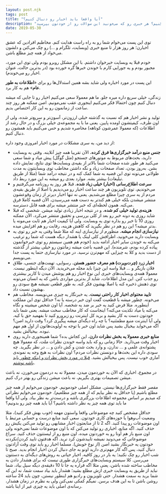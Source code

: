 ```yaml
---
layout: post.njk
tags: post
title: "آیا واقعا باید اخبار رو دنبال کنیم؟"
description: "اخبار رو به چه دلیلی دنبال می‌کنید؟ چقدر از این حجم به دردتون می‌خوره؟ قراره در موردشون کاری بکنید یا صرفا می‌خواید در موردشون بدونید؟ بهتر نیست وقتمون رو برای کارهای مهم‌تری صرف کنیم؟ هر خبری رو که می‌خونید این سوالات رو از خودتون بپرسید."
date: 2019-05-30
---
```


توی این پست می‌خوام شما رو به راه راست هدایت کنم. مخاطبم افرادین که عشق اخبارن؛ هر روز هزار تا منبع خبری (وبسایت، تلگرام و ...) رو چک می‌کنن و دلشون می‌خواد از همه چیز مطلع باشن.

خودم قبلا یه وبسایت خبرخوان داشتم. با این مشکل روبرو بودم ولی توی این مورد، مجبور بودم و یه جورایی کارم با خوندن خبرها گره خورده بود (در بدترین حالت، عنوان اخبار رو می‌خوندم).

این پست در مورد اخباره ولی شاید بشه همین استدلال‌ها رو برای «**اطلاعات به طور عام**» هم به کار برد.

زندگی، خیلی سریع داره میره جلو. ما هم معمولا سعی می‌کنیم اخبار رو تا جایی که میشه دنبال کنیم چون احتمالا فکر می‌کنیم اینجوری عقب نمی‌مونیم. اصن ممکنه هر روز چند ساعت از زمانمون رو به این کار اختصاص بدیم.

تولید و نشر اخبار هم که نسبت به گذشته خیلی ارزون‌تر، آسون‌تر و سریع‌تر شده، ولی از اون طرف، کیفیتشون اومده پایین. یعنی ما با یه مجموعه‌ی خیلی بزرگ و در حال رشد از اطلاعات (که معمولا عمرشون کوتاهه) محاصره شدیم و حس می‌کنیم باید همشون رو دنبال کنیم.

از دید من، یه سری مشکلات در مورد اخبار امروزی وجود داره:

*   **جنس منبع درآمد خبرگزاری‌ها فرق کرده.** الآن تقریبا همه چیز آنلاینه. وقتی یه وبسایت دارید، بحث‌های مربوط به موتورهای جستجو (مثل گوگل) پیش میاد و شما سعی می‌کنید هر طور شده صفحات شما بالاتر از بقیه‌ی وبسایت‌ها توی نتایج، نمایش داده بشن. به‌روز بودن، تعداد صفحات زیاد و نگه داشتن مخاطب توی وبسایتتون به مدت طولانی می‌تونه توی این قضیه به شما کمک کنه و در نتیجه درآمد شما (مثلا از طریق تبلیغات) بیشتر بشه. موارد بعدی رو میشه به این مورد ربط داد.
*   **سرعت اطلاع‌رسانی (اخبار) خیلی زیاد شده.** قبلا هر روز یه روزنامه می‌گرفتیم و می‌خوندیم، توی تلویزیون هر چند ساعت اخبار رو می‌دیدیم یا اصلا از طریق بقیه‌ی مردم از یه سری چیزا مطلع می‌شدیم. یعنی نه تنها اخبار دیرتر از زمان وقوعشون منتشر میشدن بلکه خیلی هم کندتر به دست همه می‌رسیدن. الآن قضیه کاملا فرق می‌کنه. همون لحظه‌ای که خبر منتشر میشه برای همه قابل دسترسه.
*   **هزینه‌ی تولید خیلی کم شده.** و در نتیجه اخبار زیادی تولید میشن. شخصی که قبلا شاید روزی یه دونه خبر رو بعد از کلی بررسی و تحقیق منتشر می‌کرد، الآن ممکنه روزی 10 تا خبر رو بذاره توی یه وبسایت. ولی آیا کیفیت اخبار هم ثابت می‌مونه یا بدتر میشه؟ این رو هم در نظر بگیرید که کاهش هزینه، رقابت رو هم افزایش میده.
*   **نیازسازی انجام میشه.** منظورم از نیازسازی اینه که مثلا شما وقتی یه خبر رو توی یه وبسایت دارید می‌خونید، اطرافش کلی لینک یا هشدار دیگه هست که شما رو ترغیب می‌کنه به خوندن سایر اخبار ادامه بدید (خودم هم همین سیستم رو توی خبرخوانمون پیاده کرده بودم، شرمنده). این قضیه باعث میشه زمانتون رو خیلی بیشتر از گذشته از دست بدید و کلا به چیزایی که مهم‌ترن نرسید. در مورد نیازسازی حتما یه پست جدا می‌نویسم.
*   **اخبار زرد (چرت‌وپرت) هم معرف حضور هستن.** رسوایی، تهمت‌های جنسی، طلاق فلان بازیگر و ... قبلا واسه این چیزا باید مجله می‌خریدید. الآن دیگه اینطور نیست. معمولا همه‌ی وبسایت‌های خبری این نوع اخبار رو هم پوشش میدن تا کاربر بیشتری رو جذب کنن. این مدل اطلاعات، شاید از بدترین مواردی باشن که یه انسان می‌تونه توی ذهنش ذخیره کنه یا اصلا بهشون فکر کنه. به طور قطعی نمیشه هیچ سودی رو بهشون نسبت داد.
*   **تایید محتوای اخبار کار راحتی نیست.** یه خبرنگار یه چیزی می‌نویسه. مخاطب هم می‌خونه. چطور میشه با قطعیت گفت اون خبر درسته یا نه؟ حداقل توی این مملکت اینطوره. مثلا فرض کنید یه خبر بر ضد یه شخصه. آیا اون شخص میشینه و نگاه می‌کنه یا میاد تکذیت می‌کنه؟ اینجاست که کار مخاطب سخت میشه. یعنی شما باید خودتون دست به کار بشید و برید کل اینترنت رو زیرورو کنید تا بفهمید حق با کیه. ولی آیا اینترنت منبع مطمئنیه؟ با چه راه دیگه‌ای میشه پیگیری کرد؟ وقت دارید اصن؟ اگه می‌خواید بیخیال بشید پس شاید اون خبر با توجه به اولویت‌هاتون از اول هم مهم نبوده. بیخیالش بشید.
*   **منابع خبری معمولا یه بخش نظرات دارن.** این کجاش بده؟ شما همینجوری دارید روی اخبار وقت می‌ذارید. حالا زمانی رو که باید واسه خوندن نظرات ملت، که معمولا هیچ پشتوانه‌ی علمی و ... ندارن، و وارد بحث شدن و کش دادن و ... در نظر بگیرید. چه سودی داره این بحث‌ها و دونستن نظرات مردم؟ اون نظرات به هیچ وجه یه نمونه‌ی آماری خوب نیست. پس بیخیالش بشید. [قبلا در مورد بخش نظرات و اینکه چطور باید باشه نوشتم](https://mrmowji.com/comments).

در مجموع، اخباری که الآن به خوردمون میدن، معمولا نه به دردمون می‌خورن، نه باعث میشن تصمیمات بهتری بگیریم، نه باعث میشن زندگی رو بهتر درک کنیم.

مقصر فقط خبرگزاری‌ها نیستن. مشکل اصلی خودمونیم. خودمون می‌خوایم از همه چیز مطلع باشیم (یا حداقل به نظر بیایم که از همه چیز مطلعیم). خودمون می‌خوایم نظراتی که میدیم بر اساس مجموعه اطلاعات بزرگتری باشه و درست‌تر به نظر بیاد. ولی آیا واقعا ما باید توی همه چیز یه نظر داشته باشیم؟ آیا باید همه چیز رو بدونیم؟

حداقل مشخص کنید چه موضوعاتی واقعا واستون مهمه (خوب بهش فکر کنید)، مثلا وضعیت آب‌وهوا یا حوزه‌های کاری خودتون. سعی کنید منابع درست و حسابی مرتبط با اون موضوعات رو پیدا کنید. اگه 2 تا از منابعتون اخبار مشابهی رو تولید می‌کنن یکیش رو حذف کنید. اگه منابع، اخباری رو تولید می‌کنن که با اون موضوعات شما نمی‌خونه ولی اون منبع باز هم اونا رو به خوردتون میده، اون منبع رو از لیستتون حذف کنید. سراغ موضوعاتی که می‌دونید نمیشه تاییدشون کرد نرید. اگه هدفتون تایید کردن/نکردنه خودتون یه خبرنگار بشید اصن (از نوع خوبش). مسلما اخبار رو باید توی وقت آزادتون دنبال کنید، پس اگه کار مهم‌تری دارید اونو به جای دنبال کردن اخبار انجام بدید. صبح تا شب اخبار رو چک نکنید؛ یه بار در روز کافیه. اخبار حیاتی به روش‌های دیگه‌ای به دستتون می‌رسن. کلا سیستم وبسایت‌های خبرگزاری طوری نیست که برای هشدار دادن به مخاطب ساخته شده باشن، یعنی مثلا اگه قراره یه جا تا 10 دقیقه‌ی دیگه سیل بیاد، شما نباید از طریق یه وبسایت خبری ازش مطلع بشید؛ هشدار باید بیاد سمت شما، نه این که شما برید به سمت هشدار. حتی تلویزیون و رادیو هم اینطور نیستن، چون باید 24 ساعته روشن باشن تا به این هدف برسن. نمیگم کمکی نمی‌کنن ولی به نظرم در زمان هشدار، رسانه‌ی اصلی باید یه چیزی غیر از اینا باشه.